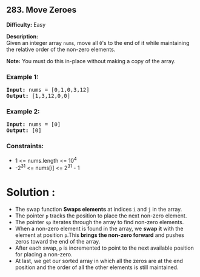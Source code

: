 <h2>283. Move Zeroes</h2>

<p><strong>Difficulty:</strong> Easy</p>

<p><strong>Description:</strong><br>
Given an integer array <code>nums</code>, move all <code>0</code>'s to the end of it while maintaining the relative order of the non-zero elements.</p>

<p><strong>Note:</strong> You must do this in-place without making a copy of the array.</p>

<h3>Example 1:</h3>
<pre>
<strong>Input:</strong> nums = [0,1,0,3,12]
<strong>Output:</strong> [1,3,12,0,0]
</pre>

<h3>Example 2:</h3>
<pre>
<strong>Input:</strong> nums = [0]
<strong>Output:</strong> [0]
</pre>

<h3>Constraints:</h3>
<ul>
  <li>1 &lt;= nums.length &lt;= 10<sup>4</sup></li>
  <li>-2<sup>31</sup> &lt;= nums[i] &lt;= 2<sup>31</sup> - 1</li>
</ul>

<h1>Solution : </h1>
<ul>
  <li>The swap function <strong>Swaps elements</strong> at indices <code>i</code> and <code>j</code> in the array.</li>
  <li>The pointer <code>p</code> tracks the position to place the next non-zero element.</li>
  <li>The pointer <code>sp</code> iterates through the array to find non-zero elements.</li>
  <li>When a non-zero element is found in the array, we <strong>swap it</strong> with the element at position <code>p</code>.This <strong>brings the non-zero forward</strong> and pushes zeros toward the end of the array.</li>
  <li>After each swap, <code>p</code> is incremented to point to the next available position for placing a non-zero.</li>
  <li>At last, we get our sorted array in which all the zeros are at the end position and the order of all the other elements is still maintained.</li>
</ul>

